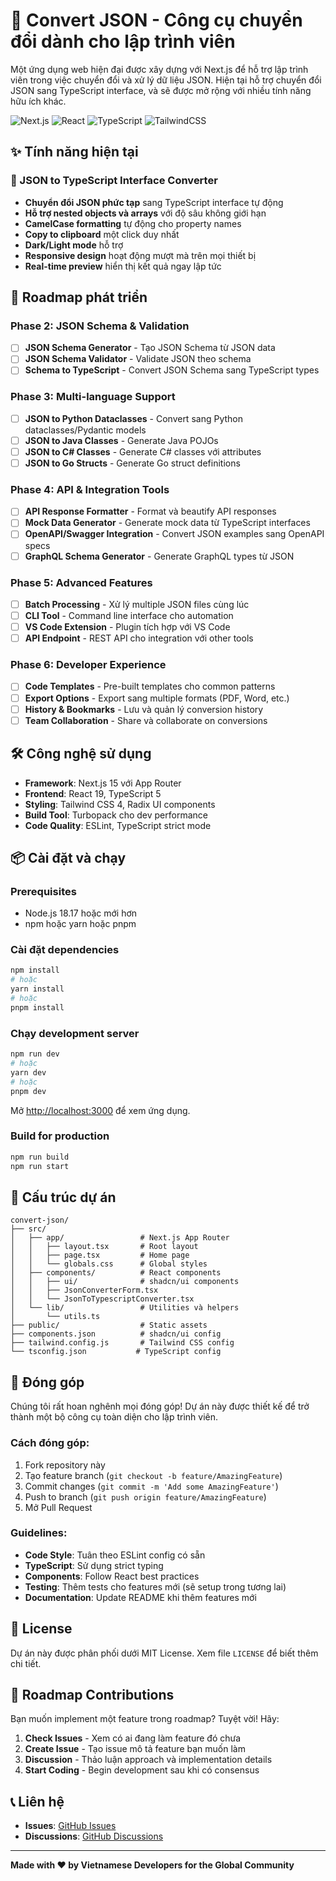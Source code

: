 # 🔄 Convert JSON - Công cụ chuyển đổi dành cho lập trình viên

Một ứng dụng web hiện đại được xây dựng với Next.js để hỗ trợ lập trình viên trong việc chuyển đổi và xử lý dữ liệu JSON. Hiện tại hỗ trợ chuyển đổi JSON sang TypeScript interface, và sẽ được mở rộng với nhiều tính năng hữu ích khác.

![Next.js](https://img.shields.io/badge/Next.js-15.4.1-black)
![React](https://img.shields.io/badge/React-19.1.0-blue)
![TypeScript](https://img.shields.io/badge/TypeScript-5.0-blue)
![TailwindCSS](https://img.shields.io/badge/TailwindCSS-4.0-38B2AC)

## ✨ Tính năng hiện tại

### 🔧 JSON to TypeScript Interface Converter

-   **Chuyển đổi JSON phức tạp** sang TypeScript interface tự động
-   **Hỗ trợ nested objects và arrays** với độ sâu không giới hạn
-   **CamelCase formatting** tự động cho property names
-   **Copy to clipboard** một click duy nhất
-   **Dark/Light mode** hỗ trợ
-   **Responsive design** hoạt động mượt mà trên mọi thiết bị
-   **Real-time preview** hiển thị kết quả ngay lập tức

## 🚀 Roadmap phát triển

### Phase 2: JSON Schema & Validation

-   [ ] **JSON Schema Generator** - Tạo JSON Schema từ JSON data
-   [ ] **JSON Schema Validator** - Validate JSON theo schema
-   [ ] **Schema to TypeScript** - Convert JSON Schema sang TypeScript types

### Phase 3: Multi-language Support

-   [ ] **JSON to Python Dataclasses** - Convert sang Python dataclasses/Pydantic models
-   [ ] **JSON to Java Classes** - Generate Java POJOs
-   [ ] **JSON to C# Classes** - Generate C# classes với attributes
-   [ ] **JSON to Go Structs** - Generate Go struct definitions

### Phase 4: API & Integration Tools

-   [ ] **API Response Formatter** - Format và beautify API responses
-   [ ] **Mock Data Generator** - Generate mock data từ TypeScript interfaces
-   [ ] **OpenAPI/Swagger Integration** - Convert JSON examples sang OpenAPI specs
-   [ ] **GraphQL Schema Generator** - Generate GraphQL types từ JSON

### Phase 5: Advanced Features

-   [ ] **Batch Processing** - Xử lý multiple JSON files cùng lúc
-   [ ] **CLI Tool** - Command line interface cho automation
-   [ ] **VS Code Extension** - Plugin tích hợp với VS Code
-   [ ] **API Endpoint** - REST API cho integration với other tools

### Phase 6: Developer Experience

-   [ ] **Code Templates** - Pre-built templates cho common patterns
-   [ ] **Export Options** - Export sang multiple formats (PDF, Word, etc.)
-   [ ] **History & Bookmarks** - Lưu và quản lý conversion history
-   [ ] **Team Collaboration** - Share và collaborate on conversions

## 🛠️ Công nghệ sử dụng

-   **Framework**: Next.js 15 với App Router
-   **Frontend**: React 19, TypeScript 5
-   **Styling**: Tailwind CSS 4, Radix UI components
-   **Build Tool**: Turbopack cho dev performance
-   **Code Quality**: ESLint, TypeScript strict mode

## 📦 Cài đặt và chạy

### Prerequisites

-   Node.js 18.17 hoặc mới hơn
-   npm hoặc yarn hoặc pnpm

### Cài đặt dependencies

```bash
npm install
# hoặc
yarn install
# hoặc
pnpm install
```

### Chạy development server

```bash
npm run dev
# hoặc
yarn dev
# hoặc
pnpm dev
```

Mở [http://localhost:3000](http://localhost:3000) để xem ứng dụng.

### Build for production

```bash
npm run build
npm run start
```

## 📁 Cấu trúc dự án

```
convert-json/
├── src/
│   ├── app/                 # Next.js App Router
│   │   ├── layout.tsx       # Root layout
│   │   ├── page.tsx         # Home page
│   │   └── globals.css      # Global styles
│   ├── components/          # React components
│   │   ├── ui/              # shadcn/ui components
│   │   ├── JsonConverterForm.tsx
│   │   └── JsonToTypescriptConverter.tsx
│   └── lib/                 # Utilities và helpers
│       └── utils.ts
├── public/                  # Static assets
├── components.json          # shadcn/ui config
├── tailwind.config.js       # Tailwind CSS config
└── tsconfig.json           # TypeScript config
```

## 🤝 Đóng góp

Chúng tôi rất hoan nghênh mọi đóng góp! Dự án này được thiết kế để trở thành một bộ công cụ toàn diện cho lập trình viên.

### Cách đóng góp:

1. Fork repository này
2. Tạo feature branch (`git checkout -b feature/AmazingFeature`)
3. Commit changes (`git commit -m 'Add some AmazingFeature'`)
4. Push to branch (`git push origin feature/AmazingFeature`)
5. Mở Pull Request

### Guidelines:

-   **Code Style**: Tuân theo ESLint config có sẵn
-   **TypeScript**: Sử dụng strict typing
-   **Components**: Follow React best practices
-   **Testing**: Thêm tests cho features mới (sẽ setup trong tương lai)
-   **Documentation**: Update README khi thêm features mới

## 📄 License

Dự án này được phân phối dưới MIT License. Xem file `LICENSE` để biết thêm chi tiết.

## 🌟 Roadmap Contributions

Bạn muốn implement một feature trong roadmap? Tuyệt vời! Hãy:

1. **Check Issues** - Xem có ai đang làm feature đó chưa
2. **Create Issue** - Tạo issue mô tả feature bạn muốn làm
3. **Discussion** - Thảo luận approach và implementation details
4. **Start Coding** - Begin development sau khi có consensus

## 📞 Liên hệ

-   **Issues**: [GitHub Issues](../../issues)
-   **Discussions**: [GitHub Discussions](../../discussions)

---

**Made with ❤️ by Vietnamese Developers for the Global Community**
